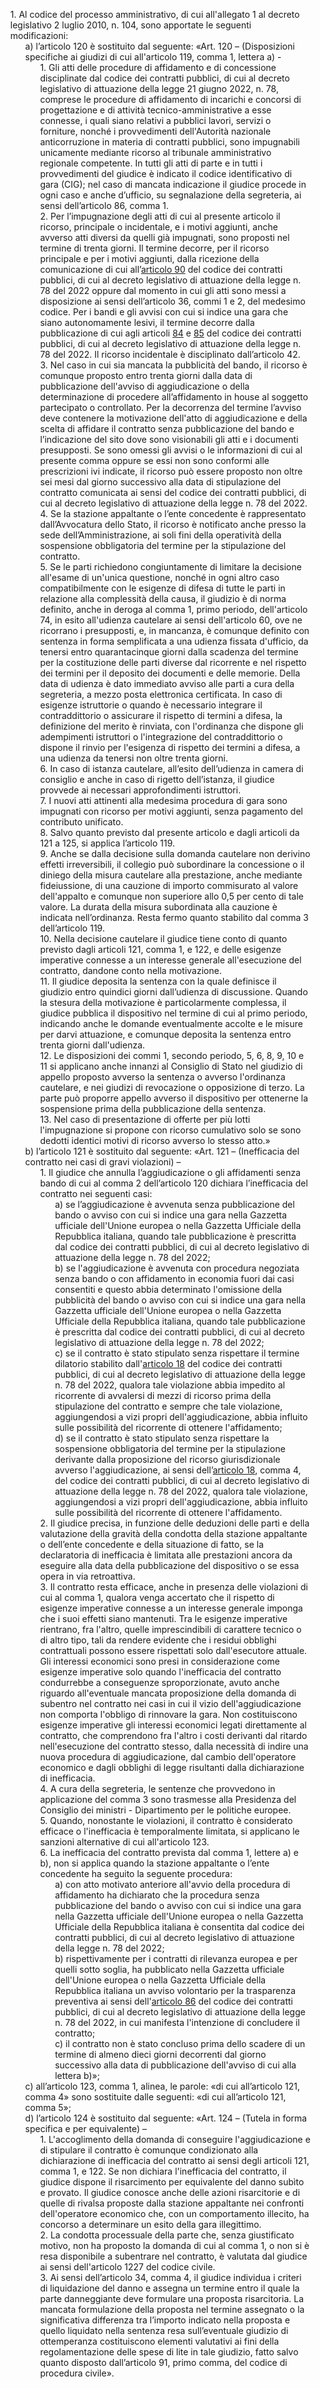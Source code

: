 <ul style="list-style-type: none;">
    <li>1. Al codice del processo amministrativo, di cui all'allegato 1 al decreto legislativo 2 luglio 2010, n. 104, sono apportate le seguenti modificazioni:
        <ul class="alist" style="list-style-type: none;">
            <li>a) l’articolo 120 è sostituito dal seguente: «Art. 120 – (Disposizioni specifiche ai giudizi di cui all'articolo 119, comma 1, lettera a) -
                <ul style="list-style-type: none;">
                    <li>1. Gli atti delle procedure di affidamento e di concessione disciplinate dal codice dei contratti pubblici, di cui al decreto legislativo di attuazione della legge 21 giugno 2022, n. 78, comprese le procedure di affidamento di incarichi e concorsi di progettazione e di attività tecnico-amministrative a esse connesse, i quali siano relativi a pubblici lavori, servizi o forniture, nonché i provvedimenti dell'Autorità nazionale anticorruzione in materia di contratti pubblici, sono impugnabili unicamente mediante ricorso al tribunale amministrativo regionale competente. In tutti gli atti di parte e in tutti i provvedimenti del giudice è indicato il codice identificativo di gara (CIG); nel caso di mancata indicazione il giudice procede in ogni caso e anche d’ufficio, su segnalazione della segreteria, ai sensi dell’articolo 86, comma 1.
                    </li>
                    <li>2. Per l’impugnazione degli atti di cui al presente articolo il ricorso, principale o incidentale, e i motivi aggiunti, anche avverso atti diversi da quelli già impugnati, sono proposti nel termine di trenta giorni. Il termine decorre, per il ricorso principale e per i motivi aggiunti, dalla ricezione della comunicazione di cui all’<a href="/articolo-90/1">articolo 90</a> del codice dei contratti pubblici, di cui al decreto legislativo di attuazione della legge n. 78 del 2022 oppure dal momento in cui gli atti sono messi a disposizione ai sensi dell’articolo 36, commi 1 e 2, del medesimo codice. Per i bandi e gli avvisi con cui si indice una gara che siano autonomamente lesivi, il termine decorre dalla pubblicazione di cui agli articoli <a href="/articolo-84/1">84</a> e <a href="/articolo-85/1">85</a> del codice dei contratti pubblici, di cui al decreto legislativo di attuazione della legge n. 78 del 2022. Il ricorso incidentale è disciplinato dall’articolo 42.
                    </li>
                    <li>3. Nel caso in cui sia mancata la pubblicità del bando, il ricorso è comunque proposto entro trenta giorni dalla data di pubblicazione dell'avviso di aggiudicazione o della determinazione di procedere all’affidamento in house al soggetto partecipato o controllato. Per la decorrenza del termine l’avviso deve contenere la motivazione dell'atto di aggiudicazione e della scelta di affidare il contratto senza pubblicazione del bando e l’indicazione del sito dove sono visionabili gli atti e i documenti presupposti. Se sono omessi gli avvisi o le informazioni di cui al presente comma oppure se essi non sono conformi alle prescrizioni ivi indicate, il ricorso può essere proposto non oltre sei mesi dal giorno successivo alla data di stipulazione del contratto comunicata ai sensi del codice dei contratti pubblici, di cui al decreto legislativo di attuazione della legge n. 78 del 2022.
                    </li>
                    <li>4. Se la stazione appaltante o l’ente concedente è rappresentato dall’Avvocatura dello Stato, il ricorso è notificato anche presso la sede dell’Amministrazione, ai soli fini della operatività della sospensione obbligatoria del termine per la stipulazione del contratto.
                    </li>
                    <li>5. Se le parti richiedono congiuntamente di limitare la decisione all'esame di un'unica questione, nonché in ogni altro caso compatibilmente con le esigenze di difesa di tutte le parti in relazione alla complessità della causa, il giudizio è di norma definito, anche in deroga al comma 1, primo periodo, dell'articolo 74, in esito all'udienza cautelare ai sensi dell'articolo 60, ove ne ricorrano i presupposti, e, in mancanza, è comunque definito con sentenza in forma semplificata a una udienza fissata d'ufficio, da tenersi entro quarantacinque giorni dalla scadenza del termine per la costituzione delle parti diverse dal ricorrente e nel rispetto dei termini per il deposito dei documenti e delle memorie. Della data di udienza è dato immediato avviso alle parti a cura della segreteria, a mezzo posta elettronica certificata. In caso di esigenze istruttorie o quando è necessario integrare il contraddittorio o assicurare il rispetto di termini a difesa, la definizione del merito è rinviata, con l'ordinanza che dispone gli adempimenti istruttori o l'integrazione del contraddittorio o dispone il rinvio per l'esigenza di rispetto dei termini a difesa, a una udienza da tenersi non oltre trenta giorni.
                    </li>
                    <li>6. In caso di istanza cautelare, all’esito dell’udienza in camera di consiglio e anche in caso di rigetto dell’istanza, il giudice provvede ai necessari approfondimenti istruttori.
                    </li>
                    <li>7. I nuovi atti attinenti alla medesima procedura di gara sono impugnati con ricorso per motivi aggiunti, senza pagamento del contributo unificato.
                    </li>
                    <li>8. Salvo quanto previsto dal presente articolo e dagli articoli da 121 a 125, si applica l’articolo 119.
                    </li>
                    <li>9. Anche se dalla decisione sulla domanda cautelare non derivino effetti irreversibili, il collegio può subordinare la concessione o il diniego della misura cautelare alla prestazione, anche mediante fideiussione, di una cauzione di importo commisurato al valore dell'appalto e comunque non superiore allo 0,5 per cento di tale valore. La durata della misura subordinata alla cauzione è indicata nell’ordinanza. Resta fermo quanto stabilito dal comma 3 dell’articolo 119.
                    </li>
                    <li>10. Nella decisione cautelare il giudice tiene conto di quanto previsto dagli articoli 121, comma 1, e 122, e delle esigenze imperative connesse a un interesse generale all'esecuzione del contratto, dandone conto nella motivazione.
                    </li>
                    <li>11. Il giudice deposita la sentenza con la quale definisce il giudizio entro quindici giorni dall’udienza di discussione. Quando la stesura della motivazione è particolarmente complessa, il giudice pubblica il dispositivo nel termine di cui al primo periodo, indicando anche le domande eventualmente accolte e le misure per darvi attuazione, e comunque deposita la sentenza entro trenta giorni dall'udienza.
                    </li>
                    <li>12. Le disposizioni dei commi 1, secondo periodo, 5, 6, 8, 9, 10 e 11 si applicano anche innanzi al Consiglio di Stato nel giudizio di appello proposto avverso la sentenza o avverso l'ordinanza cautelare, e nei giudizi di revocazione o opposizione di terzo. La parte può proporre appello avverso il dispositivo per ottenerne la sospensione prima della pubblicazione della sentenza.
                    </li>
                    <li>13. Nel caso di presentazione di offerte per più lotti l'impugnazione si propone con ricorso cumulativo solo se sono dedotti identici motivi di ricorso avverso lo stesso atto.»
                    </li>
                </ul>
            </li>
            <li>b) l’articolo 121 è sostituito dal seguente: «Art. 121 – (Inefficacia del contratto nei casi di gravi violazioni) –
                <ul style="list-style-type: none;">
                    <li>1. Il giudice che annulla l’aggiudicazione o gli affidamenti senza bando di cui al comma 2 dell’articolo 120 dichiara l’inefficacia del contratto nei seguenti casi:
                        <ul class="alist" style="list-style-type: none;">
                            <li>a) se l’aggiudicazione è avvenuta senza pubblicazione del bando o avviso con cui si indice una gara nella Gazzetta ufficiale dell'Unione europea o nella Gazzetta Ufficiale della Repubblica italiana, quando tale pubblicazione è prescritta dal codice dei contratti pubblici, di cui al decreto legislativo di attuazione della legge n. 78 del 2022;</li>
                            <li>b) se l'aggiudicazione è avvenuta con procedura negoziata senza bando o con affidamento in economia fuori dai casi consentiti e questo abbia determinato l'omissione della pubblicità del bando o avviso con cui si indice una gara nella Gazzetta ufficiale dell'Unione europea o nella Gazzetta Ufficiale della Repubblica italiana, quando tale pubblicazione è prescritta dal codice dei contratti pubblici, di cui al decreto legislativo di attuazione della legge n. 78 del 2022;</li>
                            <li>c) se il contratto è stato stipulato senza rispettare il termine dilatorio stabilito dall'<a href="/articolo-18/1">articolo 18</a> del codice dei contratti pubblici, di cui al decreto legislativo di attuazione della legge n. 78 del 2022, qualora tale violazione abbia impedito al ricorrente di avvalersi di mezzi di ricorso prima della stipulazione del contratto e sempre che tale violazione, aggiungendosi a vizi propri dell'aggiudicazione, abbia influito sulle possibilità del ricorrente di ottenere l'affidamento;</li>
                            <li>d) se il contratto è stato stipulato senza rispettare la sospensione obbligatoria del termine per la stipulazione derivante dalla proposizione del ricorso giurisdizionale avverso l'aggiudicazione, ai sensi dell’<a href="/articolo-18/1">articolo 18</a>, comma 4, del codice dei contratti pubblici, di cui al decreto legislativo di attuazione della legge n. 78 del 2022, qualora tale violazione, aggiungendosi a vizi propri dell'aggiudicazione, abbia influito sulle possibilità del ricorrente di ottenere l'affidamento.
                            </li>                           
                        </ul>
                    </li>
                    <li>2. Il giudice precisa, in funzione delle deduzioni delle parti e della valutazione della gravità della condotta della stazione appaltante o dell’ente concedente e della situazione di fatto, se la declaratoria di inefficacia è limitata alle prestazioni ancora da eseguire alla data della pubblicazione del dispositivo o se essa opera in via retroattiva.</li>
                    <li>3. Il contratto resta efficace, anche in presenza delle violazioni di cui al comma 1, qualora venga accertato che il rispetto di esigenze imperative connesse a un interesse generale imponga che i suoi effetti siano mantenuti. Tra le esigenze imperative rientrano, fra l'altro, quelle imprescindibili di carattere tecnico o di altro tipo, tali da rendere evidente che i residui obblighi contrattuali possono essere rispettati solo dall'esecutore attuale. Gli interessi economici sono presi in considerazione come esigenze imperative solo quando l'inefficacia del contratto condurrebbe a conseguenze sproporzionate, avuto anche riguardo all'eventuale mancata proposizione della domanda di subentro nel contratto nei casi in cui il vizio dell'aggiudicazione non comporta l'obbligo di rinnovare la gara. Non costituiscono esigenze imperative gli interessi economici legati direttamente al contratto, che comprendono fra l'altro i costi derivanti dal ritardo nell'esecuzione del contratto stesso, dalla necessità di indire una nuova procedura di aggiudicazione, dal cambio dell'operatore economico e dagli obblighi di legge risultanti dalla dichiarazione di inefficacia.</li>
                    <li>4. A cura della segreteria, le sentenze che provvedono in applicazione del comma 3 sono trasmesse alla Presidenza del Consiglio dei ministri - Dipartimento per le politiche europee.</li>
                    <li>5. Quando, nonostante le violazioni, il contratto è considerato efficace o l'inefficacia è temporalmente limitata, si applicano le sanzioni alternative di cui all'articolo 123.</li>
                    <li>6. La inefficacia del contratto prevista dal comma 1, lettere a) e b), non si applica quando la stazione appaltante o l’ente concedente ha seguito la seguente procedura:
                        <ul class="alist" style="list-style-type: none;">
                            <li>a) con atto motivato anteriore all'avvio della procedura di affidamento ha dichiarato che la procedura senza pubblicazione del bando o avviso con cui si indice una gara nella Gazzetta ufficiale dell'Unione europea o nella Gazzetta Ufficiale della Repubblica italiana è consentita dal codice dei contratti pubblici, di cui al decreto legislativo di attuazione della legge n. 78 del 2022;</li>
                            <li>b) rispettivamente per i contratti di rilevanza europea e per quelli sotto soglia, ha pubblicato  nella Gazzetta ufficiale dell'Unione europea o nella Gazzetta Ufficiale della Repubblica italiana un avviso volontario per la trasparenza preventiva ai sensi dell'<a href="/articolo-86/1">articolo 86</a> del codice dei contratti pubblici, di cui al decreto legislativo di attuazione della legge n. 78 del 2022, in cui manifesta l'intenzione di concludere il contratto;</li>
                            <li>c) il contratto non è stato concluso prima dello scadere di un termine di almeno dieci giorni decorrenti dal giorno successivo alla data di pubblicazione dell'avviso di cui alla lettera b)»;</li>
                        </ul>  
                    </li>
                </ul>
            </li>
            <li>c) all’articolo 123, comma 1, alinea, le parole: «di cui all’articolo 121, comma 4» sono sostituite dalle seguenti: «di cui all’articolo 121, comma 5»;
            </li>
            <li>d) l’articolo 124 è sostituito dal seguente: «Art. 124 – (Tutela in forma specifica e per equivalente) –
                <ul style="list-style-type: none;">
                    <li>1. L'accoglimento della domanda di conseguire l'aggiudicazione e di stipulare il contratto è comunque condizionato alla dichiarazione di inefficacia del contratto ai sensi degli articoli 121, comma 1, e 122. Se non dichiara l'inefficacia del contratto, il giudice dispone il risarcimento per equivalente del danno subìto e provato. Il giudice conosce anche delle azioni risarcitorie e di quelle di rivalsa proposte dalla stazione appaltante nei confronti dell'operatore economico che, con un comportamento illecito, ha concorso a determinare un esito della gara illegittimo.</li>
                    <li>2. La condotta processuale della parte che, senza giustificato motivo, non ha proposto la domanda di cui al comma 1, o non si è resa disponibile a subentrare nel contratto, è valutata dal giudice ai sensi dell'articolo 1227 del codice civile.</li>
                    <li>3. Ai sensi dell’articolo 34, comma 4, il giudice individua i criteri di liquidazione del danno e assegna un termine entro il quale la parte danneggiante deve formulare una proposta risarcitoria. La mancata formulazione della proposta nel termine assegnato o la significativa differenza tra l’importo indicato nella proposta e quello liquidato nella sentenza resa sull’eventuale giudizio di ottemperanza costituiscono elementi valutativi ai fini della regolamentazione delle spese di lite in tale giudizio, fatto salvo quanto disposto dall’articolo 91, primo comma, del codice di procedura civile».</li>
                </ul>
            </li>
        </ul>
    </li>
</ul>